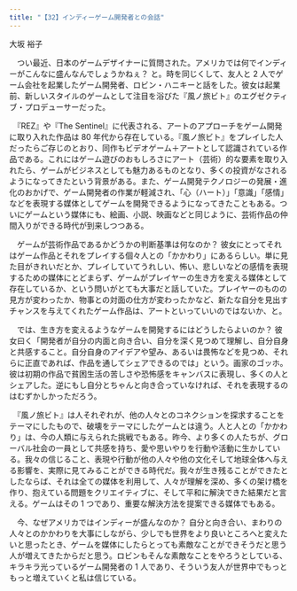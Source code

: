 ```yaml
---
title: "【32】インディーゲーム開発者との会話"
---
```



大坂 裕子


　つい最近、日本のゲームデザイナーに質問された。アメリカでは何でインディーがこんなに盛んなんでしょうかねぇ？ と。時を同じくして、友人と 2 人でゲーム会社を起業したゲーム開発者、ロビン・ハニキーと話をした。彼女は起業前、新しいスタイルのゲームとして注目を浴びた『風ノ旅ビト』のエグゼクティブ・プロデューサーだった。

　『REZ』や『The Sentinel』に代表される、アートのアプローチをゲーム開発に取り入れた作品は 80 年代から存在している。『風ノ旅ビト』をプレイした人だったらご存じのとおり、同作もビデオゲーム＋アートとして認識されている作品である。これにはゲーム遊びのおもしろさにアート（芸術）的な要素を取り入れたら、ゲームがビジネスとしても魅力あるものとなり、多くの投資がなされるようになってきたという背景がある。また、ゲーム開発テクノロジーの発展・進化のおかげで、ゲーム開発者の作業が軽減され、「心（ハート）」「意識」「感情」などを表現する媒体としてゲームを開発できるようになってきたこともある。ついにゲームという媒体にも、絵画、小説、映画などと同じように、芸術作品の仲間入りができる時代が到来しつつある。

　ゲームが芸術作品であるかどうかの判断基準は何なのか？ 彼女にとってそれはゲーム作品とそれをプレイする個々人との「かかわり」にあるらしい。単に見た目がきれいだとか、プレイしていてうれしい、怖い、悲しいなどの感情を表現するための媒体にとどまらず、ゲームがプレイヤーの生き方を変える媒体として存在しているか、という問いがとても大事だと話していた。プレイヤーのものの見方が変わったか、物事との対面の仕方が変わったかなど、新たな自分を見出すチャンスを与えてくれたゲーム作品は、アートといっていいのではないか、と。

　では、生き方を変えるようなゲームを開発するにはどうしたらよいのか？ 彼女曰く「開発者が自分の内面と向き合い、自分を深く見つめて理解し、自分自身と共感すること。自分自身のアイデアや望み、あるいは畏怖などを見つめ、それらに正直であれば、作品を通してシェアできるのでは」という。画家のゴッホ。彼は初期の作品で貧困生活の苦しさや恐怖感をキャンバスに表現し、多くの人とシェアした。逆にもし自分とちゃんと向き合っていなければ、それを表現するのはむずかしかっただろう。

　『風ノ旅ビト』は人それぞれが、他の人々とのコネクションを探求することをテーマにしたもので、破壊をテーマにしたゲームとは違う。人と人との「かかわり」は、今の人類に与えられた挑戦でもある。昨今、より多くの人たちが、グローバル社会の一員として共感を持ち、愛や思いやりを行動や活動に生かしている。我々の信じること、表現や行動が他の人々や他の文化そして地球全体へ与える影響を、実際に見てみることができる時代だ。我々が生き残ることができたとしたならば、それは全ての媒体を利用して、人々が理解を深め、多くの架け橋を作り、抱えている問題をクリエイティブに、そして平和に解決できた結果だと言える。ゲームはその 1 つであり、重要な解決方法を提案できる媒体でもある。

　今、なぜアメリカではインディーが盛んなのか？ 自分と向き合い、まわりの人々とのかかわりを大事にしながら、少しでも世界をより良いところへと変えたいと思ったとき、ゲームを媒体にしたらとっても素敵なことができそうだと思う人が増えてきたからだと思う。ロビンもそんな素敵なことをやろうとしている、キラキラ光っているゲーム開発者の 1 人であり、そういう友人が世界中でもっともっと増えていくと私は信じている。
